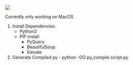 ![](https://i.imgur.com/L83tx6v.gif)

Currently only working on MacOS

1. Install Dependencies:
    * Python3
    * PIP install
        - PyQuery
        - BeautifulSoup
        - Elevate
2. Generate Compiled py - python -OO py_compile script.py
